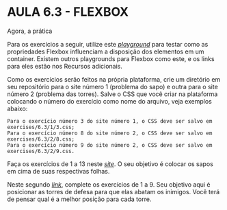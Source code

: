 # AULA 6.3 - FLEXBOX
Agora, a prática

Para os exercícios a seguir, utilize este _[playground](https://the-echoplex.net/flexyboxes/)_ para testar como as propriedades Flexbox influenciam a disposição dos elementos em um container. Existem outros playgrounds para Flexbox como este, e os links para eles estão nos Recursos adicionais.

Como os exercícios serão feitos na própria plataforma, crie um diretório em seu repositório para o site número 1 (problema do sapo) e outra para o site número 2 (problema das torres). Salve o CSS que você criar na plataforma colocando o número do exercício como nome do arquivo, veja exemplos abaixo:

    Para o exercício número 3 do site número 1, o CSS deve ser salvo em exercises/6.3/1/3.css;
    Para o exercício número 8 do site número 2, o CSS deve ser salvo em exercises/6.3/2/8.css;
    Para o exercício número 9 do site número 2, o CSS deve ser salvo em exercises/6.3/2/9.css.
    
Faça os exercícios de 1 a 13 neste _[site](https://flexboxfroggy.com/)_. O seu objetivo é colocar os sapos em cima de suas respectivas folhas.

Neste segundo _[link](http://www.flexboxdefense.com/)_, complete os exercícios de 1 a 9. Seu objetivo aqui é posicionar as torres de defesa para que elas abatam os inimigos. Você terá de pensar qual é a melhor posição para cada torre.
